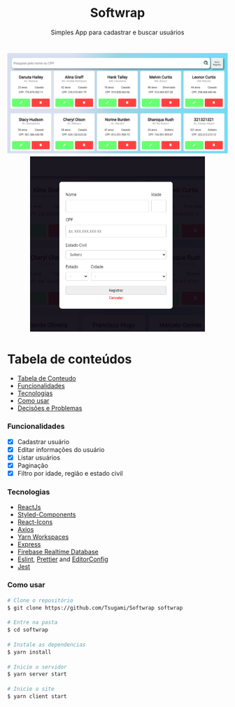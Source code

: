 <h1 align="center">Softwrap</h1>
<p align="center">Simples App para cadastrar e buscar usuários</p>

<h1 align="center">
  <img
    alt="Pagina Principal"
    src=".github/screenshots/cards.png"
  />
  <img
    alt="Formulário de Cadastrar e Atualizar usuário"
    src=".github/screenshots/form.png"
    height=400
    width=400
  />
</h1>

Tabela de conteúdos
=================
<!--ts-->
   * [Tabela de Conteudo](#tabela-de-conteudo)
   * [Funcionalidades](#Funcionalidades)
   * [Tecnologias](#Tecnologias)
   * [Como usar](#como-usar)
   * [Decisões e Problemas](https://github.com/Tsugami/Softwrap/issues/1)
<!--te-->

### Funcionalidades
- [x] Cadastrar usuário
- [x] Editar informações do usuário
- [x] Listar usuários
- [x] Paginação
- [x] Filtro por idade, região e estado civil

### Tecnologias
- [ReactJs](https://pt-br.reactjs.org/)
- [Styled-Components](https://styled-components.com/)
- [React-Icons](https://react-icons.github.io/react-icons/)
- [Axios](https://github.com/axios/axios)
- [Yarn Workspaces](https://classic.yarnpkg.com/en/docs/workspaces/)
- [Express](https://expressjs.com/)
- [Firebase Realtime Database](https://firebase.google.com/docs/database?hl=pt-br)
- [Eslint](https://eslint.org/), [Prettier](https://prettier.io/) and [EditorConfig](https://editorconfig.org/)
- [Jest](https://jestjs.io/)

### Como usar
````bash
# Clone o repositório
$ git clone https://github.com/Tsugami/Softwrap softwrap

# Entre na pasta
$ cd softwrap

# Instale as dependencias
$ yarn install

# Inicie o servidor
$ yarn server start

# Inicie o site
$ yarn client start
````
